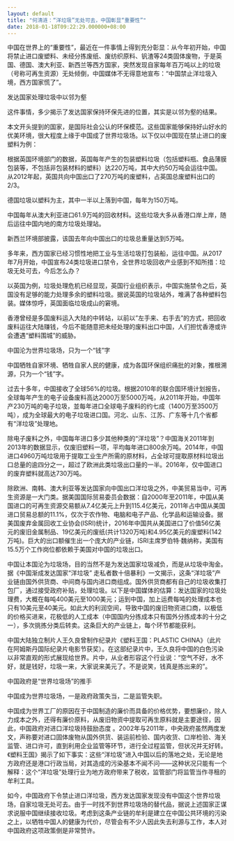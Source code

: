 ```yaml
---
layout: default
title: "何清涟：“洋垃圾”无处可去，中国彰显“重要性”"
date: 2018-01-18T09:22:29.000000+08:00
---
```


中国在世界上的“重要性”，最近在一件事情上得到充分彰显：从今年初开始，中国将禁止进口废塑料、未经分拣废纸、废纺织原料、钒渣等24类固体废物，于是英国、德国、澳大利亚、新西兰等西方国家，突然发现自家每年百万吨以上的垃圾（号称可再生资源）无处倾倒，中国媒体不无得意地宣布：“中国禁止洋垃圾入境，西方国家慌了”。

发达国家处理垃圾中以邻为壑

这件事情，多少揭示了发达国家保持环保先进的位置，其实是以邻为壑的结果。

本文开头提到的国家，是国际社会公认的环保模范。这些国家能够保持好山好水的优美环境，很大程度上缘于中国成了世界垃圾场。以下仅以中国现在禁止进口的废塑料为例：

根据英国环境部门的数据，英国每年产生的包装塑料垃圾（包括塑料瓶、食品薄膜包装等，不包括非包装材料的塑料）达220万吨，其中大约50万吨会运往中国。从2012年起，英国共向中国出口了270万吨的废塑料，占英国总废塑料出口的2/3。

德国垃圾以塑料为主，其中一半以上落到中国，每年为150万吨。

中国每年从澳大利亚进口61.9万吨的回收材料。这些垃圾大多从香港口岸上岸，随后运往中国内地的南方垃圾处理站。

新西兰环境部披露，该国去年向中国出口的垃圾总重量达到5万吨。

多年来，西方国家已经习惯性地把工业与生活垃圾打包装船，运往中国。从2017年7月开始，中国宣布24类垃圾进口禁令，全世界垃圾回收产业感到不知所措：垃圾无处可去，今后怎么办？

以英国为例，垃圾处理危机已经显现，英国行业组织表示，中国实施禁令之后，英国没有足够的能力处理多余的塑料垃圾。据说英国的垃圾站外，堆满了各种塑料包装。媒体惊呼，英国面临垃圾成山的窘境。

香港曾经是多国废料运入大陆的中转站，以前以”左手来、右手去”的方式，把回收废料运往大陆赚钱，今后不能随意把未经处理的废料出口中国，人们担忧香港或许会遭遇“塑料围城”的威胁。

中国沦为世界垃圾场，只为一个“钱”字

中国牺牲自家环境、牺牲自家人民的健康，成为各国环保组织痛批的对象，推根溯源，只为一个“钱”字。

过去十多年，中国接收了全球56%的垃圾。根据2010年的联合国环境计划报告，全球每年产生的电子设备废料高达2000万至5000万吨，从2011年开始，中国年产230万吨的电子垃圾，並每年进口全球电子废料的约七成（1400万至3500万吨），成为全球最大的电子垃圾进口国。河北、山东、江苏、广东等十几个省都有“洋垃圾”处理地。

除电子废料之外，中国每年进口多少其他种类的“洋垃圾”？中国海关2011年到2013年的数据显示，仅废旧塑料一项，平均每年进口800余万吨。2014年，中国进口4960万吨垃圾用于提取工业生产所需的原材料，占全球可提取原材料垃圾出口总量的逾四分之一，超过了欧洲此类垃圾出口量的一半。2016年，仅中国进口的废弃塑料就高达730万吨。

除欧洲、南韩、澳大利亚等发达国家向中国出口洋垃圾之外，中美贸易当中，可再生资源是一大门类。据美国国际贸易委员会数据：自2000年至2011年，中国从美国进口的可再生资源交易额从7.4亿美元上升到115.4亿美元，2011年占中国从美国进口贸易总额的11.1%，仅次于农作物、电脑和电子产品、化学品和运输设备。据美国废弃金属回收工业协会(ISRI)统计，2016年中国共从美国进口了价值56亿美元的废旧金属制品、19亿美元的废纸(共计1320万吨)和4.95亿美元的废塑料(142万吨)。巨大的出口额催生出一个庞大的产业链，ISRI主席罗伯特·魏纳称，美国有15.5万个工作岗位都依赖于美国对中国的垃圾出口。

中国让本国沦为垃圾场，目的当然不是为发达国家垃圾减负，而是从垃圾中淘金。据《中国渐成发达国家“洋垃圾” 走私者数十倍暴利》一文揭示，这条“洋垃圾”产业链由国外供货商、中间商与国内进口商组成。国外供货商都有自己的垃圾收集打包厂，通过接受政府补贴，处理垃圾。以下是中国媒体的估算：发达国家的垃圾处理费，大概在每吨400美元至1000美元；运到中国，加上运费每吨的处理成本也只有10美元至40美元。如此大的利润空间，导致中国的废旧物资进口商，以极低的价格买进来，花极低的人工成本（中国国内分拣成本只有国外分拣成本的十分之一），多次挑拣分类后转卖。这条巨大的产业链上，每个环节都能获利。

中国大陆独立制片人王久良曾制作纪录片《塑料王国：PLASTIC CHINA》（此片在阿姆斯丹国际纪录片电影节获奖）。在这部纪录片中，王久良将中国的白色污染以非常直观的形式展现给世界。片中，从业者形容这个行业说：“空气不好，水不好，就是钱好，垃圾一来，大家说来美元了。不是说笑，钱真是拣出来的”。

中国政府是“世界垃圾场”的推手

中国成为世界垃圾场，一是政府政策失当，二是监管失职。

中国成为世界工厂的原因在于中国制造的廉价而具备的价格优势，要想廉价，除人力成本之外，还得有廉价原料，从废旧物资中提取可再生原料就是主要途径，因此，中国政府对进口洋垃圾持鼓励态度 。2002年与2011年，中央政府虽然两度发文，声称要对进口固体废物从国外供货、装运前检验、国内收货、口岸检验、海关监管、进口许可，直到利用企业监管等环节，进行全过程监管，但状况并无好转。《塑料王国》揭示了如下事实：这些“洋垃圾”进入中国以后的落地之处，无论是地方政府还是港口行政当局，对其造成的污染基本不闻不问——这种状况只能有一个解释：这个“洋垃圾”处理行业为地方政府带来了税收，监管部门将监管当作寻租的牟利工具。

如今，中国政府下令禁止进口洋垃圾，西方发达国家发现没有中国这个世界垃圾场，自家垃圾无处可去。由于一时找不到世界垃圾场的替代品，据说上述国家正谋求说服中国继续接收垃圾。考虑到这条产业链的牟利是建立在中国公共环境的污染之上，以牺牲中国人的健康为代价，尽管会有不少人因此失去利源与工作，本人对中国政府这项政策倒是非常赞许。

